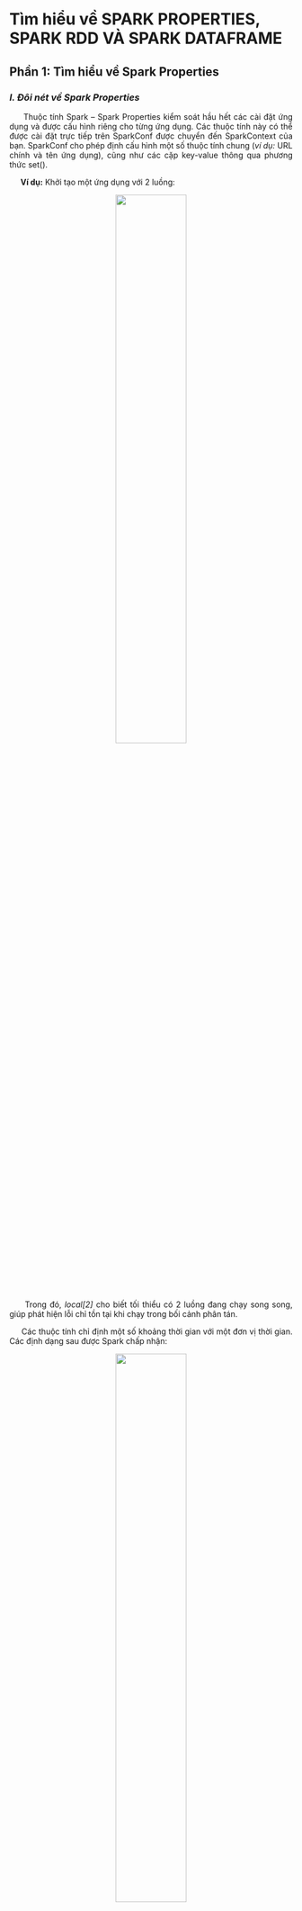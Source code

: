 # Tìm hiểu về SPARK PROPERTIES, SPARK RDD VÀ SPARK DATAFRAME

## Phần 1: Tìm hiểu về Spark Properties
### *I. Đôi nét về Spark Properties*
<p align="justify"> &nbsp;&nbsp;&nbsp;&nbsp; Thuộc tính Spark – Spark Properties kiểm soát hầu hết các cài đặt ứng dụng và được cấu hình riêng cho từng ứng dụng. Các thuộc tính này có thể được cài đặt trực tiếp trên SparkConf được chuyển đến SparkContext của bạn. SparkConf cho phép định cấu hình một số thuộc tính chung (<i>ví dụ:</i> URL chính và tên ứng dụng), cũng như các cặp key-value thông qua phương thức set().

<p align="justify"> &nbsp;&nbsp;&nbsp;&nbsp; <b>Ví dụ:</b> Khởi tạo một ứng dụng với 2 luồng:
<p align="center"> <img src ="https://user-images.githubusercontent.com/74041962/106387193-3ade5800-640b-11eb-8a58-2ae06da3b29b.JPG"width="50%"/>
<p align="justify"> &nbsp;&nbsp;&nbsp;&nbsp; Trong đó, <i>local[2]</i> cho biết tối thiểu có 2 luồng đang chạy song song, giúp phát hiện lỗi chỉ tồn tại khi chạy trong bối cảnh phân tán.
</p>
<p align="justify"> &nbsp;&nbsp;&nbsp;&nbsp; Các thuộc tính chỉ định một số khoảng thời gian với một đơn vị thời gian. Các định dạng sau được Spark chấp nhận:
<p align="center"> <img src ="https://user-images.githubusercontent.com/74041962/106387420-2d759d80-640c-11eb-8a57-3fb4b1855699.JPG"width="50%"/>
<p align="justify"> &nbsp;&nbsp;&nbsp;&nbsp; Các định dạng thuộc tính kích thước byte có trong Spark”
<p align="center"> <img src ="https://user-images.githubusercontent.com/74041962/106387429-3f574080-640c-11eb-83e2-e618851af5d8.JPG"width="50%"/>


### *II. Tải động với Spark Properties (Dynamically loading Spark Properties)*
<p align="justify"> &nbsp;&nbsp;&nbsp;&nbsp; Trong một sô trường hợp, ta có thể tránh việc thiết lập cứng cho các cấu hình mặc định trong một SparkConf.
</p>
<p align="justify"> &nbsp;&nbsp;&nbsp;&nbsp;<b>Ví dụ:</b>Nếu muốn chạy cùng một ứng dụng với các bản gốc khác nhau hoặc số lượng bộ nhớ khác nhau thì chỉ cần dùng <i>SparkConf()</i> mà Spark cung cấp, cho phép tạo một SparkConf trống.
</p>
<p align="center"> <img src ="https://user-images.githubusercontent.com/74041962/106387576-ef2cae00-640c-11eb-8eaa-a207dbab3291.JPG" width="50%"/>
<p align="justify"> &nbsp;&nbsp;&nbsp;&nbsp;Sau đó, chỉ việc cung cấp các giá trị cấu hình trong lúc chạy Spark:
</p>
<p align="center"> <img src ="https://user-images.githubusercontent.com/74041962/106387567-eb992700-640c-11eb-8f11-e9a7aea9ab6d.JPG" width="50%"/>
<p align="justify"> &nbsp;&nbsp;&nbsp;&nbsp;Trong đó, công <i>spark-submit</i> cụ và trình bao Spark hỗ trợ hai cách để tải cấu hình động. Đầu tiên là các tùy chọn dòng lệnh, chẳng hạn như <i>--master</i>, như được hiển thị ở trên. spark-submit có thể chấp nhận bất kỳ thuộc tính Spark nào bằng cách sử dụng <i>--conf/-c</i> cờ, nhưng sử dụng cờ đặc biệt cho các thuộc tính đóng một vai trò trong việc khởi chạy ứng dụng Spark. Đang chạy <i>./bin/spark-submit –help</i> sẽ hiển thị toàn bộ danh sách các tùy chọn này.


### *III. Các thuộc tính của Spark*
<p align="justify"> &nbsp;&nbsp;&nbsp;&nbsp;Các thuộc tính của Spark chủ yếu được chia thành hai loại:
</p>
<ul align="justify">
  <li><em><i>Liên quan đến triển khai:</i></em> <b>spark.driver.memory</b>, <b>spark.executor.instances</b>. Loại thuộc tính này có thể không bị ảnh hưởng khi thiết lập theo chương trình <b>SparkConf</b> trong thời gian chạy hoặc hành vi tùy thuộc vào trình quản lý cụm và chế độ triển khai đã chọn trước. Do đó nên đặt thông qua file cấu trúc hoặc tùy chọn dòng lệnh <b>spark-submit</b>.</li>
  <li><em><i>Liên quan đến kiểm soát thời gian chạy Spark:</i></em><b> spark.task.maxFailures</b>.</li>
</ul>
<p align="justify"> &nbsp;&nbsp;&nbsp;&nbsp;Apache Spark cung cấp môt bộ giao diện người dùng trẻn website: <i>http://localhost:4040</i> (Job, Stages, Tasks, Strorage, Environment, Executors và SQL). Để có thể xem các thược tính của Spark, mọi người vào thẻ Environment. Ngoài ra, có thể xác định giá trị mặc định thông qua <i>spark-defaults.conf</i>. Các thuộc tính mặc định có sẵn trong Spark đều có giá trị mặc định hợp lý.
</p>

#### *1. Một vài thuộc tính ứng dụng - Application Properties*
<p align="center"> <img src ="https://user-images.githubusercontent.com/74041962/106388128-a62a2900-640f-11eb-8129-f0aa20113ab6.JPG" width="50%"/>
  
#### *2. Một vài thuộc tính xáo trộn - Shuffle Behavior*
<p align="center"> <img src ="https://user-images.githubusercontent.com/74041962/106388129-a75b5600-640f-11eb-9145-80950465c940.JPG" width="50%"/>
  
#### *3. Giao diện người dùng Spark - Spark UI*
<p align="center"> <img src ="https://user-images.githubusercontent.com/74041962/106388131-a7f3ec80-640f-11eb-8024-106d198c3bf3.JPG" width="50%"/>
  
## Phần 3: Tài liệu tham khảo
&nbsp;&nbsp;&nbsp;&nbsp; 1.	Learning Spark by Matei Zaharia, Patrick Wendell, Andy Konwinski, Holden Karau

&nbsp;&nbsp;&nbsp;&nbsp; 2.	https://www.tutorialspoint.com/apache_spark/apache_spark_introduction.htm

&nbsp;&nbsp;&nbsp;&nbsp; 3.	https://spark.apache.org/

&nbsp;&nbsp;&nbsp;&nbsp; 4.	https://www.mastercode.vn/blog/web-development/apache-spark-la-gi.85

&nbsp;&nbsp;&nbsp;&nbsp; 5.	http://itechseeker.com/

&nbsp;&nbsp;&nbsp;&nbsp; 6. Jeffrey Dean, Sanjay Ghemawat. Mapreduce : Simplified Data Processing on Large Clusters. In OSDI, 2004
